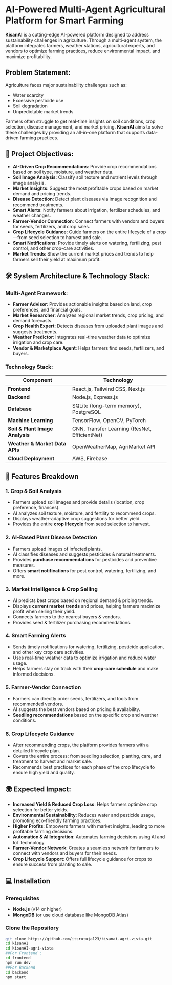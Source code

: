 # AI-Powered Multi-Agent Agricultural Platform for Smart Farming

**KisanAI** is a cutting-edge AI-powered platform designed to address sustainability challenges in agriculture. Through a multi-agent system, the platform integrates farmers, weather stations, agricultural experts, and vendors to optimize farming practices, reduce environmental impact, and maximize profitability.

## Problem Statement:

Agriculture faces major sustainability challenges such as:
- Water scarcity
- Excessive pesticide use
- Soil degradation
- Unpredictable market trends

Farmers often struggle to get real-time insights on soil conditions, crop selection, disease management, and market pricing. **KisanAI** aims to solve these challenges by providing an all-in-one platform that supports data-driven farming practices.

## 🎯 Project Objectives:

- **AI-Driven Crop Recommendations**: Provide crop recommendations based on soil type, moisture, and weather data.
- **Soil Image Analysis**: Classify soil texture and nutrient levels through image analysis.
- **Market Insights**: Suggest the most profitable crops based on market demand and pricing trends.
- **Disease Detection**: Detect plant diseases via image recognition and recommend treatments.
- **Smart Alerts**: Notify farmers about irrigation, fertilizer schedules, and weather changes.
- **Farmer-Vendor Connection**: Connect farmers with vendors and buyers for seeds, fertilizers, and crop sales.
- **Crop Lifecycle Guidance**: Guide farmers on the entire lifecycle of a crop—from seed selection to harvest and sale.
- **Smart Notifications**: Provide timely alerts on watering, fertilizing, pest control, and other crop-care activities.
- **Market Trends**: Show the current market prices and trends to help farmers sell their yield at maximum profit.

## 🛠 System Architecture & Technology Stack:

### Multi-Agent Framework:

- **Farmer Advisor**: Provides actionable insights based on land, crop preferences, and financial goals.
- **Market Researcher**: Analyzes regional market trends, crop pricing, and demand forecasts.
- **Crop Health Expert**: Detects diseases from uploaded plant images and suggests treatments.
- **Weather Predictor**: Integrates real-time weather data to optimize irrigation and crop care.
- **Vendor & Marketplace Agent**: Helps farmers find seeds, fertilizers, and buyers.

### Technology Stack:

| Component                    | Technology                                          |
| ---------------------------- | --------------------------------------------------- |
| **Frontend**                  | React.js, Tailwind CSS, Next.js                     |
| **Backend**                   | Node.js, Express.js                                 |
| **Database**                  | SQLite (long-term memory), PostgreSQL               |
| **Machine Learning**          | TensorFlow, OpenCV, PyTorch                        |
| **Soil & Plant Image Analysis**| CNN, Transfer Learning (ResNet, EfficientNet)       |
| **Weather & Market Data APIs**| OpenWeatherMap, AgriMarket API                      |
| **Cloud Deployment**          | AWS, Firebase                                       |

## 🚀 Features Breakdown

### 1. **Crop & Soil Analysis**
- Farmers upload soil images and provide details (location, crop preference, finances).
- AI analyzes soil texture, moisture, and fertility to recommend crops.
- Displays weather-adaptive crop suggestions for better yield.
- Provides the entire **crop lifecycle** from seed selection to harvest.

### 2. **AI-Based Plant Disease Detection**
- Farmers upload images of infected plants.
- AI classifies diseases and suggests pesticides & natural treatments.
- Provides **purchase recommendations** for pesticides and preventive measures.
- Offers **smart notifications** for pest control, watering, fertilizing, and more.

### 3. **Market Intelligence & Crop Selling**
- AI predicts best crops based on regional demand & pricing trends.
- Displays **current market trends** and prices, helping farmers maximize profit when selling their yield.
- Connects farmers to the nearest buyers & vendors.
- Provides seed & fertilizer purchasing recommendations.

### 4. **Smart Farming Alerts**
- Sends timely notifications for watering, fertilizing, pesticide application, and other key crop care activities.
- Uses real-time weather data to optimize irrigation and reduce water usage.
- Helps farmers stay on track with their **crop-care schedule** and make informed decisions.

### 5. **Farmer-Vendor Connection**
- Farmers can directly order seeds, fertilizers, and tools from recommended vendors.
- AI suggests the best vendors based on pricing & availability.
- **Seedling recommendations** based on the specific crop and weather conditions.

### 6. **Crop Lifecycle Guidance**
- After recommending crops, the platform provides farmers with a detailed lifecycle plan.
- Covers the entire process: from seedling selection, planting, care, and treatment to harvest and market sale.
- Recommends best practices for each phase of the crop lifecycle to ensure high yield and quality.


## 🌍 Expected Impact:

- **Increased Yield & Reduced Crop Loss**: Helps farmers optimize crop selection for better yields.
- **Environmental Sustainability**: Reduces water and pesticide usage, promoting eco-friendly farming practices.
- **Higher Profits**: Empowers farmers with market insights, leading to more profitable farming decisions.
- **Automation & AI Integration**: Automates farming decisions using AI and IoT technology.
- **Farmer-Vendor Network**: Creates a seamless network for farmers to connect with vendors and buyers for their needs.
- **Crop Lifecycle Support**: Offers full lifecycle guidance for crops to ensure success from planting to sale.

## 💻 Installation

### Prerequisites

- **Node.js** (v14 or higher)
- **MongoDB** (or use cloud database like MongoDB Atlas)

### Clone the Repository

```bash
git clone https://github.com/itsrutuja123/kisanai-agri-vista.git
cd kisanAI
cd kisanAI-agri-vista
##For Frontend :
cd frontend
npm run dev
##For Backend
cd backend
npm start

